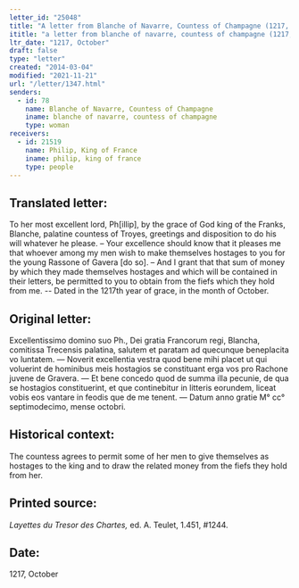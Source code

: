 ```yaml
---
letter_id: "25048"
title: "A letter from Blanche of Navarre, Countess of Champagne (1217, October)"
ititle: "a letter from blanche of navarre, countess of champagne (1217, october)"
ltr_date: "1217, October"
draft: false
type: "letter"
created: "2014-03-04"
modified: "2021-11-21"
url: "/letter/1347.html"
senders:
  - id: 78
    name: Blanche of Navarre, Countess of Champagne
    iname: blanche of navarre, countess of champagne
    type: woman
receivers:
  - id: 21519
    name: Philip, King of France
    iname: philip, king of france
    type: people
---
```

<h2> Translated letter:</h2>To her most excellent lord, Ph[illip], by the grace of God king of the Franks, Blanche, palatine countess of Troyes, greetings and disposition to do his will whatever he please. – Your excellence should know that it pleases me that whoever among my men wish to make themselves hostages to you for the young Rassone of Gavera [do so].  – And I grant that that sum of money by which they made themselves hostages and which will be contained in their letters, be permitted to you to obtain from the fiefs which they hold from me.  --  Dated in the 1217th year of grace, in the month of October.
<h2 class="mt-4"> Original letter:</h2>Excellentissimo domino suo Ph., Dei gratia Francorum regi, Blancha, comitissa Trecensis palatina, salutem et paratam ad quecunque beneplacita vo luntatem. — Noverit excellentia vestra quod bene mihi placet ut qui voluerint de hominibus meis hostagios se constituant erga vos pro Rachone juvene de Gravera. — Et bene concedo quod de summa illa pecunie, de qua se hostagios constituerint, et que continebitur in litteris eorundem, liceat vobis eos vantare in feodis que de me tenent. — Datum anno gratie M° cc° septimodecimo, mense octobri.




<h2 class="mt-4"> Historical context:</h2>The countess agrees to permit some of her men to give themselves as hostages to the king and to draw the related money from the fiefs they hold from her.
<h2 class="mt-4"> Printed source:</h2><p><em>Layettes du Tresor des Chartes,</em> ed. A. Teulet, 1.451, #1244.</p><h2 class="mt-4"> Date:</h2>1217, October